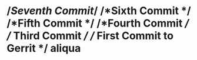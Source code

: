 /*Seventh Commit*/
/*Sixth Commit */
/*Fifth Commit */
/*Fourth Commit */
/* Third Commit */
/* First Commit to Gerrit */
aliqua
======
